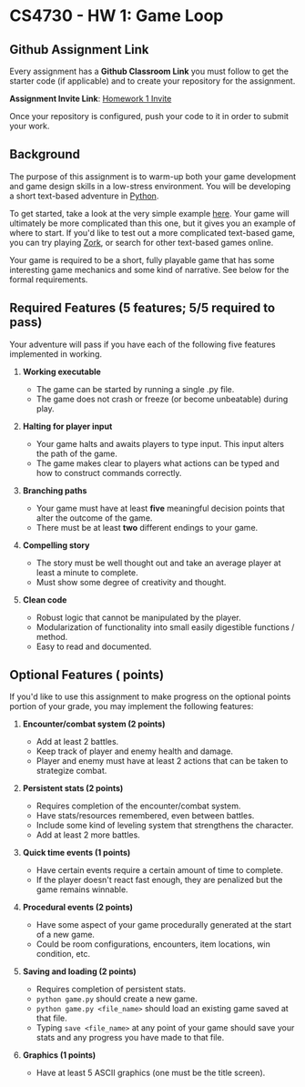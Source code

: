 CS4730 - HW 1: Game Loop
===============================

<a name="background"></a>Github Assignment Link
---------------------------------------

Every assignment has a **Github Classroom Link** you must follow to get the starter code (if applicable) and to create your repository for the assignment.

**Assignment Invite Link**: [Homework 1 Invite](https://classroom.github.com/a/jI8iTx_6)

Once your repository is configured, push your code to it in order to submit your work.

<a name="background"></a>Background
---------------------------------------

The purpose of this assignment is to warm-up both your game development and game design skills in a low-stress environment. You will be developing a short text-based adventure in [Python](https://docs.python.org/3/).

To get started, take a look at the very simple example [here](https://trinket.io/python/e5a03e7cbc). Your game will ultimately be more complicated than this one, but it gives you an example of where to start. If you'd like to test out a more complicated text-based game, you can try playing [Zork](http://textadventures.co.uk/games/play/5zyoqrsugeopel3ffhz_vq), or search for other text-based games online.

Your game is required to be a short, fully playable game that has some interesting game mechanics and some kind of narrative. See below for the formal requirements.

<a name="required"></a>Required Features (5 features; 5/5 required to pass)
---------------------------------------

Your adventure will pass if you have each of the following five features implemented in working. 

1. **Working executable**
	- The game can be started by running a single .py file.
	- The game does not crash or freeze (or become unbeatable) during play.

2. **Halting for player input**
	- Your game halts and awaits players to type input. This input alters the path of the game.
	- The game makes clear to players what actions can be typed and how to construct commands correctly.

3. **Branching paths**
	- Your game must have at least **five** meaningful decision points that alter the outcome of the game.
	- There must be at least **two** different endings to your game.

4. **Compelling story**	
	- The story must be well thought out and take an average player at least a minute to complete.
	- Must show some degree of creativity and thought. 

5. **Clean code**
	- Robust logic that cannot be manipulated by the player.
	- Modularization of functionality into small easily digestible functions / method.
	- Easy to read and documented.



<a name="optional"></a>Optional Features ( points)
---------------------------------------

If you'd like to use this assignment to make progress on the optional points portion of your grade, you may implement the following features:

1. **Encounter/combat system (2 points)**
	- Add at least 2 battles.
	- Keep track of player and enemy health and damage.
	- Player and enemy must have at least 2 actions that can be taken to strategize combat.

2. **Persistent stats (2 points)**
	- Requires completion of the encounter/combat system.
	- Have stats/resources remembered, even between battles.
	- Include some kind of leveling system that strengthens the character.
	- Add at least 2 more battles.

3. **Quick time events (1 points)**
	- Have certain events require a certain amount of time to complete.
	- If the player doesn't react fast enough, they are penalized but the game remains winnable.

4. **Procedural events (2 points)**
	- Have some aspect of your game procedurally generated at the start of a new game.
	- Could be room configurations, encounters, item locations, win condition, etc.

5. **Saving and loading (2 points)**
	- Requires completion of persistent stats.
	- `python game.py` should create a new game.
	- `python game.py <file_name>` should load an existing game saved at that file.
	- Typing `save <file_name>` at any point of your game should save your stats and any progress you have made to that file.

6. **Graphics (1 points)**
	- Have at least 5 ASCII graphics (one must be the title screen).
